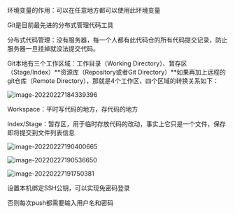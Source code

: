 环境变量的作用：可以在任意地方都可以使用此环境变量

Git是目前最先进的分布式管理代码工具

分布式代码管理：没有服务器，每一个人都有此代码仓的所有代码提交记录，防止服务器一旦挂掉就没法提交代码。

Git本地有三个工作区域：工作目录（Working Directory）、暂存区（Stage/Index）**资源库（Repository或者Git Directory）**如果再加上远程的git仓库（Remote Directory），那就是4个工作区，四个区域的转换关系如下：

![image-20220227184339396](C:\Users\33010\AppData\Roaming\Typora\typora-user-images\image-20220227184339396.png)

Workspace：平时写代码的地方，存代码的地方

Index/Stage：暂存区，用于临时存放代码的改动，事实上它只是一个文件，保存即将提交到文件列表信息

![image-20220227190400665](C:\Users\33010\AppData\Roaming\Typora\typora-user-images\image-20220227190400665.png)

 ![image-20220227190536650](C:\Users\33010\AppData\Roaming\Typora\typora-user-images\image-20220227190536650.png)

![image-20220227191750381](C:\Users\33010\AppData\Roaming\Typora\typora-user-images\image-20220227191750381.png)

设置本机绑定SSH公钥，可以实现免密码登录

否则每次push都需要输入用户名和密码